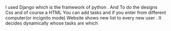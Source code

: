 I used Django which is the framework of python . And To do the designs Css and of course a HTML 
You can add tasks and if you enter from different computer(or incignito mode) Website shows new list to every new user . It decides dynamically whose tasks are which
